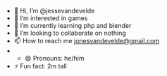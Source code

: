 - 👋 Hi, I’m @jessevandevelde
- 👀 I’m interested in games
- 🌱 I’m currently learning php and blender
- 💞️ I’m looking to collaborate on nothing
- 📫 How to reach me jonesvandevelde@gmail.com
- - 😄 Pronouns: he/him
- ⚡ Fun fact: 2m tall

<!---
jessevandevelde/jessevandevelde is a ✨ special ✨ repository because its `README.md` (this file) appears on your GitHub profile.
You can click the Preview link to take a look at your changes.
--->
